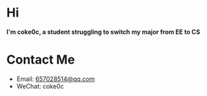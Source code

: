 # Hi
**I'm coke0c, a student struggling to switch my major from EE to CS**
# Contact Me
- Email: 657028514@qq.com
- WeChat: coke0c
